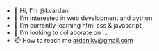 - 👋 Hi, I’m @kvardani
- 👀 I’m interested in web development and python
- 🌱 I’m currently learning html css & javascript
- 💞️ I’m looking to collaborate on ...
- 📫 How to reach me ardanikv@gmail.com

<!---
kvardani/kvardani is a ✨ special ✨ repository because its `README.md` (this file) appears on your GitHub profile.
You can click the Preview link to take a look at your changes.
--->
